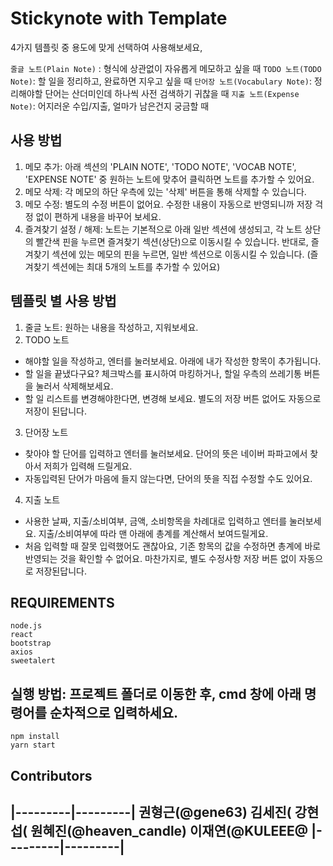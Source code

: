 # Stickynote with Template
4가지 템플릿 중 용도에 맞게 선택하여 사용해보세요,
  
`줄글 노트(Plain Note)` : 형식에 상관없이 자유롭게 메모하고 싶을 때
`TODO 노트(TODO Note)`: 할 일을 정리하고, 완료하면 지우고 싶을 때
`단어장 노트(Vocabulary Note)`: 정리해야할 단어는 산더미인데 하나씩 사전 검색하기 귀찮을 때
`지출 노트(Expense Note)`: 어지러운 수입/지출, 얼마가 남은건지 궁금할 때

## 사용 방법
1. 메모 추가: 아래 섹션의 'PLAIN NOTE', 'TODO NOTE', 'VOCAB NOTE', 'EXPENSE NOTE' 중 원하는 노트에 맞추어 클릭하면 노트를 추가할 수 있어요. 
2. 메모 삭제: 각 메모의 하단 우측에 있는 '삭제' 버튼을 통해 삭제할 수 있습니다. 
3. 메모 수정: 별도의 수정 버튼이 없어요. 수정한 내용이 자동으로 반영되니까 저장 걱정 없이 편하게 내용을 바꾸어 보세요.
4. 즐겨찾기 설정 / 해제: 노트는 기본적으로 아래 일반 섹션에 생성되고, 각 노트 상단의 빨간색 핀을 누르면 즐겨찾기 섹션(상단)으로 이동시킬 수 있습니다. 반대로, 즐겨찾기 섹션에 있는 메모의 핀을 누르면, 일반 섹션으로 이동시킬 수 있습니다. (즐겨찾기 섹션에는 최대 5개의 노트를 추가할 수 있어요)

## 템플릿 별 사용 방법
1. 줄글 노트: 원하는 내용을 작성하고, 지워보세요. 
2. TODO 노트
- 해야할 일을 작성하고, 엔터를 눌러보세요. 아래에 내가 작성한 항목이 추가됩니다. 
- 할 일을 끝냈다구요? 체크박스를 표시하여 마킹하거나, 할일 우측의 쓰레기통 버튼을 눌러서 삭제해보세요.
- 할 일 리스트를 변경해야한다면, 변경해 보세요. 별도의 저장 버튼 없어도 자동으로 저장이 된답니다. 
3. 단어장 노트
- 찾아야 할 단어를 입력하고 엔터를 눌러보세요. 단어의 뜻은 네이버 파파고에서 찾아서 저희가 입력해 드릴게요.
- 자동입력된 단어가 마음에 들지 않는다면, 단어의 뜻을 직접 수정할 수도 있어요.
4. 지출 노트
- 사용한 날짜, 지출/소비여부, 금액, 소비항목을 차례대로 입력하고 엔터를 눌러보세요. 지출/소비여부에 따라 맨 아래에 총계를 계산해서 보여드릴게요.
- 처음 입력할 때 잘못 입력했어도 괜찮아요, 기존 항목의 값을 수정하면 총계에 바로 반영되는 것을 확인할 수 없어요. 마찬가지로, 별도 수정사항 저장 버튼 없이 자동으로 저장된답니다. 

## REQUIREMENTS
```
node.js
react
bootstrap
axios
sweetalert
```

## 실행 방법: 프로젝트 폴더로 이동한 후, cmd 창에 아래 명령어를 순차적으로 입력하세요.
```
npm install
yarn start
```

## Contributors
|---------|---------|
권형근(@gene63)
김세진(
강현섭(
원혜진(@heaven_candle)
이재연(@KULEEE@
|---------|---------|
-

